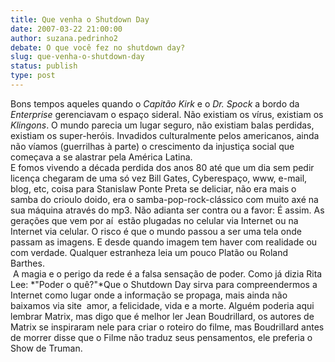 ```yaml
---
title: Que venha o Shutdown Day 
date: 2007-03-22 21:00:00
author: suzana.pedrinho2
debate: O que você fez no shutdown day?
slug: que-venha-o-shutdown-day
status: publish 
type: post
---
```


Bons tempos aqueles quando o *Capitão Kirk* e o *Dr. Spock* a bordo da *Enterprise* gerenciavam o espaço sideral. Não existiam os vírus, existiam os *Klingons*. O mundo parecia um lugar seguro, não existiam balas perdidas, existiam os super-heróis. Invadidos culturalmente pelos americanos, ainda não víamos (guerrilhas à parte) o crescimento da injustiça social que começava a se alastrar pela América Latina.  
E fomos vivendo a década perdida dos anos 80 até que um dia sem pedir licença chegaram de uma só vez Bill Gates, Cyberespaço, www, e-mail, blog, etc, coisa para Stanislaw Ponte Preta se deliciar, não era mais o samba do crioulo doido, era o samba-pop-rock-clássico com muito axé na sua máquina através do mp3. Não adianta ser contra ou a favor: É assim. As gerações que vem por aí  estão plugadas no celular via Internet ou na Internet via celular. O risco é que o mundo passou a ser uma tela onde passam as imagens. E desde quando imagem tem haver com realidade ou com verdade. Qualquer estranheza leia um pouco Platão ou Roland Barthes.    
 A magia e o perigo da rede é a falsa sensação de poder. Como já dizia Rita Lee: *"Poder o quê?"*Que o Shutdown Day sirva para compreendermos a Internet como lugar onde a informação se propaga, mais ainda não baixamos via site  amor, a felicidade, vida e a morte. Alguém poderia aqui lembrar Matrix, mas digo que é melhor ler Jean Boudrillard, os autores de Matrix se inspiraram nele para criar o roteiro do filme, mas Boudrillard antes de morrer disse que o Filme não traduz seus pensamentos, ele preferia o Show de Truman.
